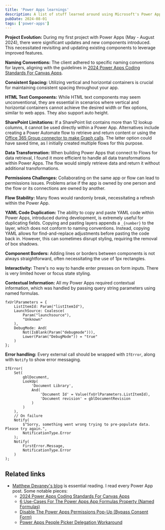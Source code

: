```yaml
---
title: 'Power Apps learnings'
description: A list of stuff learned around using Microsoft's Power Apps.
pubDate: 2024-08-01
tags: ['power-apps']
---
```


**Project Evolution:** During my first project with Power Apps (May - August 2024), there were significant updates and new components introduced. This necessitated revisiting and updating existing components to leverage improved features.

**Naming Conventions:** The client adhered to specific naming conventions for layers, aligning with the guidelines in [2024 Power Apps Coding Standards For Canvas Apps](https://www.matthewdevaney.com/power-apps-coding-standards-for-canvas-apps/).

**Consistent Spacing:** Utilizing vertical and horizontal containers is crucial for maintaining consistent spacing throughout your app.

**HTML Text Components:** While HTML text components may seem unconventional, they are essential in scenarios where vertical and horizontal containers cannot achieve the desired width or flex options, similar to web apps. They also support auto height.

**SharePoint Limitations:** If a SharePoint list contains more than 12 lookup columns, it cannot be used directly within a Power App. Alternatives include creating a Power Automate flow to retrieve and return content or using the [Office 365 Group connector to make Graph calls](https://www.menzel.it/post/2023/08/powerappssearchgraphapi/). The latter option could have saved time, as I initially created multiple flows for this purpose.

**Data Transformation:** When building Power Apps that connect to Flows for data retrieval, I found it more efficient to handle all data transformations within Power Apps. The flow would simply retrieve data and return it without additional transformations.

**Permissions Challenges:** Collaborating on the same app or flow can lead to permissions issues. Problems arise if the app is owned by one person and the flow or its connections are owned by another.

**Flow Stability:** Many flows would randomly break, necessitating a refresh within the Power App.

**YAML Code Duplication:** The ability to copy and paste YAML code within Power Apps, introduced during development, is extremely useful for duplicating fields. Copying and pasting layers appends a `_{number}` to the layer, which does not conform to naming conventions. Instead, copying YAML allows for find-and-replace adjustments before pasting the code back in. However, this can sometimes disrupt styling, requiring the removal of box shadows.

**Component Borders:** Adding lines or borders between components is not always straightforward, often necessitating the use of 1px rectangles.

**Interactivity:** There's no way to handle enter presses on form inputs. There is very limited hover or focus state styling.

**Contextual Information:** All my Power Apps required contextual information, which was handled by passing query string parameters using named formulas.

```
fxUrlParameters = {
    ListItemId: Param("listItemId"),
    LaunchSource: Coalesce(
        Param("launchsource"),
        "Unknown"
    ),
    DebugMode: And(
        Not(IsBlank(Param("debugmode"))),
        Lower(Param("DebugMode")) = "true"
    )
};
```

**Error handling:** Every external call should be wrapped with `IfError`, along with `Notify` to show error messaging.

```
IfError(
    Set(
        gblDocument,
        LookUp(
            'Document Library',
            And(
                'Document Id' = Value(fxUrlParameters.ListItemId),
                'Document revision' = gblDocumentRevision
            )
        )
    ),
    // On failure
    Notify(
        $"Sorry, something went wrong trying to pre-populate data. Please try again.",
        NotificationType.Error
    );
    Notify(
        FirstError.Message,
        NotificationType.Error
    )
);
```

## Related links

- [Matthew Devaney's blog](https://www.matthewdevaney.com/) is essential reading. I read every Power App post. Some notable pieces:
  - [2024 Power Apps Coding Standards For Canvas Apps](https://www.matthewdevaney.com/power-apps-coding-standards-for-canvas-apps/)
  - [6 Use-Cases For The Power Apps App Formulas Property (Named Formulas)](https://www.matthewdevaney.com/6-use-cases-for-the-power-apps-app-formulas-property-named-formulas/)
  - [Disable The Power Apps Permissions Pop-Up (Bypass Consent Form)](https://www.matthewdevaney.com/disable-the-power-apps-permissions-pop-up-bypass-consent-form/)
  - [Power Apps People Picker Delegation Workaround](https://www.matthewdevaney.com/power-apps-people-picker-delegation-workaround/)
